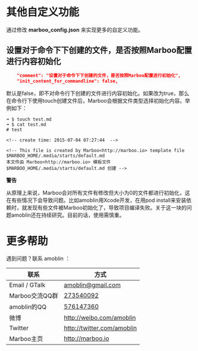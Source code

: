 # 其他自定义功能
<!-- create time: 2014-12-07 19:00:20  -->

通过修改 **marboo_config.json** 来实现更多的自定义功能。


## 设置对于命令下下创建的文件，是否按照Marboo配置进行内容初始化

```json
    "comment": "设置对于命令下下创建的文件，是否按照Marboo配置进行初始化",
    "init_content_for_commandline": false,
```

默认是false，即不对命令行下创建的文件进行内容初始化。如果改为true，那么在命令行下使用touch创建文件后，Marboo会根据文件类型选择初始化内容。举例如下：

    ➜ $ touch test.md
    ➜ $ cat test.md
    # test
    
    <!-- create time: 2015-07-04 07:27:44  -->
    
    <!-- This file is created by Marboo<http://marboo.io> template file $MARBOO_HOME/.media/starts/default.md
    本文件由 Marboo<http://marboo.io> 模板文件 $MARBOO_HOME/.media/starts/default.md 创建 -->

**警告**

从原理上来说，Marboo会对所有文件有修改但大小为0的文件都进行初始化，这在有些情况下会导致问题。比如amoblin用Xcode开发，在用pod install来安装依赖时，就发现有些文件被Marboo初始化了，导致项目编译失败。关于这一块的问题amoblin还在持续研究。目前的话，使用需慎重。
    
# 更多帮助

遇到问题？联系 amoblin ：

| 联系 | 方式 |
|-----|------|
| Email / GTalk | <amoblin@gmail.com> |
| Marboo交流QQ群 | [273540092](qq://273540092) |
| amoblin的QQ | [576147360](qq://576147360) |
| 微博 | <http://weibo.com/amoblin> |
| Twitter | <http://twitter.com/amoblin> |
| Marboo主页 | <http://marboo.io> |
